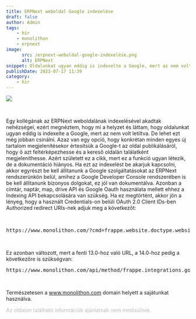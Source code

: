 ```yaml
---
title: ERPNext weboldal Google indexelése
draft: false
author: Admin
tags:
    - hír
    - monolithon
    - erpnext
image:
      src: /erpnext-weboldal-google-indexelése.png
      alt: ERPNext
snippet: Oldalunkat ugyan eddig is indexelte a Google, mert az nem volt letiltva. De lehet ezt még jobban csinálni.
publishDate: 2023-07-17 11:39
category:
    - hír
---
```


<p><img src="/erpnext-weboldal-google-indexelése.png"></p><p><br></p><p>Egy kollégának az ERPNext weboldalának indexelésével akadtak nehézségei, ezért megnéztem, hogy mi a helyzet és láttam, hogy oldalunkat ugyan eddig is indexelte a Google, mert az nem volt letiltva. De lehet ezt még jobban csinálni. Azaz van egy opció, hogy konkrétan minden egyes új tartalom megjelenítésekor értesítsük a Google-t az oldal publikálásáról, hogy ő azt feltérképezhesse és a kereső oldalán találatként megjeleníthesse. Azért született ez a cikk, mert ez a funkció ugyan létezik, de a dokumentáció hiányos. Ha ezt az indexelést be akarjuk kapcsolni, akkor egyrészt be kell állítanunk a Google szolgáltatásokat az ERPNext rendszerünkön belül, amihez a Google Developer Console rendszerében is be kell állítanunk bizonyos dolgokat, ez jól van dokumentálva. Azonban a címtár, naptár, map, drive API és Google Oauth használata mellett ehhez a Indexing API bekapcsolására van szükség. Ha ez megtörtént, akkor jön a lényeg, hogy a használt Credentials-on belüli OAuth 2.0 Client IDs-ben Authorized redirect URIs-nek adjuk meg a következőt:</p><p><br></p><pre class="ql-code-block-container" spellcheck="false"><div class="ql-code-block" data-language="plain">https://www.monolithon.com/?cmd=frappe.website.doctype.website_settings.google_indexing.google_callback</div></pre><p><br></p><p>Ez azonban változott, mert a fenti 13.0-hoz való URL, a 14.0-hoz pedig a következőre is szükségvan:</p><pre class="ql-code-block-container" spellcheck="false"><div class="ql-code-block">https://www.monolithon.com/api/method/frappe.integrations.google_oauth.callback</div></pre><p><br></p><p>Természetesen a <a href="http://www.monolithon.com" rel="noopener noreferrer">www.monolithon.com</a> domain helyett a sajátunkat használva.</p>

<p><span style="color: rgb(187, 187, 187);">Az oldalon található információk ajánlatnak nem minősülnek. </span></p>

